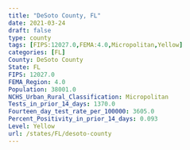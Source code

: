 ```yaml
---
title: "DeSoto County, FL"
date: 2021-03-24
draft: false
type: county
tags: [FIPS:12027.0,FEMA:4.0,Micropolitan,Yellow]
categories: [FL]
County: DeSoto County
State: FL
FIPS: 12027.0
FEMA_Region: 4.0
Population: 38001.0
NCHS_Urban_Rural_Classification: Micropolitan
Tests_in_prior_14_days: 1370.0
Fourteen_day_test_rate_per_100000: 3605.0
Percent_Positivity_in_prior_14_days: 0.093
Level: Yellow
url: /states/FL/desoto-county
---
```



